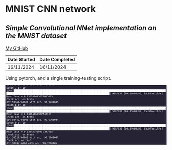 # MNIST CNN network
## _Simple Convolutional NNet implementation on the MNIST dataset_
[My GitHub](https://github.com/andrew-data-git)


| Date Started | Date Completed |
| ------ | ------ |
| 16/11/2024 | 16/11/2024 |

Using pytorch, and a single training-testing script.

![](https://github.com/andrew-data-git/mnist_cnn/blob/main/screenshot.png)
